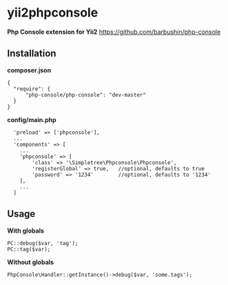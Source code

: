 yii2phpconsole
==============
**Php Console extension for Yii2**
https://github.com/barbushin/php-console


Installation
------------

**composer.json**
```
{
  "require": {
      "php-console/php-console": "dev-master"
  }
}
```

**config/main.php**
```
  'preload' => ['phpconsole'],
  ...
  'components' => [
    ...
    'phpconsole' => [
        'class' => '\Simpletree\Phpconsole\Phpconsole',
        'registerGlobal' => true,   //optional, defaults to true
        'password' => '1234'        //optional, defaults to '1234'
    ],
    ...
  ]
```


Usage
-----

**With globals**
```
PC::debug($var, 'tag');
PC::tag($var);
```

**Without globals**
```
PhpConsole\Handler::getInstance()->debug($var, 'some.tags');
```

